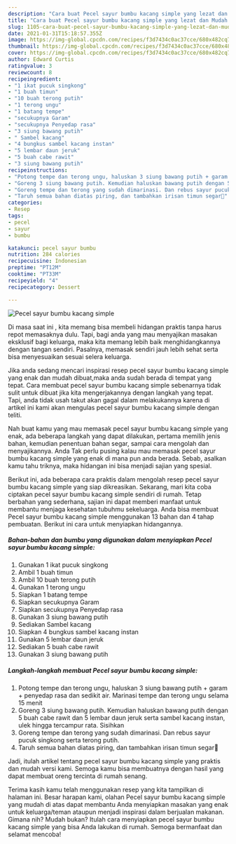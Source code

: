 ```yaml
---
description: "Cara buat Pecel sayur bumbu kacang simple yang lezat dan Mudah Dibuat"
title: "Cara buat Pecel sayur bumbu kacang simple yang lezat dan Mudah Dibuat"
slug: 1105-cara-buat-pecel-sayur-bumbu-kacang-simple-yang-lezat-dan-mudah-dibuat
date: 2021-01-31T15:18:57.355Z
image: https://img-global.cpcdn.com/recipes/f3d7434c0ac37cce/680x482cq70/pecel-sayur-bumbu-kacang-simple-foto-resep-utama.jpg
thumbnail: https://img-global.cpcdn.com/recipes/f3d7434c0ac37cce/680x482cq70/pecel-sayur-bumbu-kacang-simple-foto-resep-utama.jpg
cover: https://img-global.cpcdn.com/recipes/f3d7434c0ac37cce/680x482cq70/pecel-sayur-bumbu-kacang-simple-foto-resep-utama.jpg
author: Edward Curtis
ratingvalue: 3
reviewcount: 8
recipeingredient:
- "1 ikat pucuk singkong"
- "1 buah timun"
- "10 buah terong putih"
- "1 terong ungu"
- "1 batang tempe"
- "secukupnya Garam"
- "secukupnya Penyedap rasa"
- "3 siung bawang putih"
- " Sambel kacang"
- "4 bungkus sambel kacang instan"
- "5 lembar daun jeruk"
- "5 buah cabe rawit"
- "3 siung bawang putih"
recipeinstructions:
- "Potong tempe dan terong ungu, haluskan 3 siung bawang putih + garam + penyedap rasa dan sedikit air. Marinasi tempe dan terong ungu selama 15 menit"
- "Goreng 3 siung bawang putih. Kemudian haluskan bawang putih dengan 5 buah cabe rawit dan 5 lembar daun jeruk serta sambel kacang instan, ulek hingga tercampur rata. Sisihkan"
- "Goreng tempe dan terong yang sudah dimarinasi. Dan rebus sayur pucuk singkong serta terong putih."
- "Taruh semua bahan diatas piring, dan tambahkan irisan timun segar🤗"
categories:
- Resep
tags:
- pecel
- sayur
- bumbu

katakunci: pecel sayur bumbu 
nutrition: 284 calories
recipecuisine: Indonesian
preptime: "PT12M"
cooktime: "PT33M"
recipeyield: "4"
recipecategory: Dessert

---
```



![Pecel sayur bumbu kacang simple](https://img-global.cpcdn.com/recipes/f3d7434c0ac37cce/680x482cq70/pecel-sayur-bumbu-kacang-simple-foto-resep-utama.jpg)

Di masa  saat ini , kita memang bisa membeli hidangan praktis tanpa harus repot memasaknya dulu. Tapi, bagi anda yang mau menyajikan masakan eksklusif bagi keluarga, maka kita memang lebih baik menghidangkannya dengan tangan sendiri. Pasalnya, memasak sendiri jauh lebih sehat serta bisa menyesuaikan sesuai selera keluarga.

Jika anda sedang mencari inspirasi resep pecel sayur bumbu kacang simple yang enak dan mudah dibuat,maka anda sudah berada di tempat yang tepat. Cara membuat pecel sayur bumbu kacang simple  sebenarnya tidak sulit untuk dibuat jika kita mengerjakannya dengan langkah yang tepat. Tapi, anda tidak usah takut akan gagal dalam melakukannya 
karena di artikel ini kami akan mengulas pecel sayur bumbu kacang simple dengan teliti.  



Nah buat kamu yang mau memasak pecel sayur bumbu kacang simple yang enak, ada beberapa langkah yang dapat dilakukan, pertama memilih jenis bahan, kemudian penentuan bahan segar, sampai cara mengolah dan menyajikannya. Anda Tak perlu pusing kalau mau memasak pecel sayur bumbu kacang simple yang enak di mana pun anda berada. Sebab, asalkan kamu  tahu triknya, maka hidangan ini bisa menjadi sajian yang spesial.

Berikut ini, ada beberapa cara praktis  dalam mengolah resep pecel sayur bumbu kacang simple yang siap dikreasikan. Sekarang, mari kita coba ciptakan pecel sayur bumbu kacang simple sendiri di rumah. Tetap berbahan yang sederhana, sajian ini dapat memberi manfaat untuk membantu menjaga kesehatan tubuhmu sekeluarga. Anda bisa membuat Pecel sayur bumbu kacang simple menggunakan 13 bahan dan 4 tahap pembuatan. Berikut ini cara untuk menyiapkan hidangannya.

<!--inarticleads1-->

##### Bahan-bahan dan bumbu yang digunakan dalam menyiapkan Pecel sayur bumbu kacang simple:

1. Gunakan 1 ikat pucuk singkong
1. Ambil 1 buah timun
1. Ambil 10 buah terong putih
1. Gunakan 1 terong ungu
1. Siapkan 1 batang tempe
1. Siapkan secukupnya Garam
1. Siapkan secukupnya Penyedap rasa
1. Gunakan 3 siung bawang putih
1. Sediakan  Sambel kacang
1. Siapkan 4 bungkus sambel kacang instan
1. Gunakan 5 lembar daun jeruk
1. Sediakan 5 buah cabe rawit
1. Gunakan 3 siung bawang putih




<!--inarticleads2-->

##### Langkah-langkah membuat Pecel sayur bumbu kacang simple:

1. Potong tempe dan terong ungu, haluskan 3 siung bawang putih + garam + penyedap rasa dan sedikit air. Marinasi tempe dan terong ungu selama 15 menit
1. Goreng 3 siung bawang putih. Kemudian haluskan bawang putih dengan 5 buah cabe rawit dan 5 lembar daun jeruk serta sambel kacang instan, ulek hingga tercampur rata. Sisihkan
1. Goreng tempe dan terong yang sudah dimarinasi. Dan rebus sayur pucuk singkong serta terong putih.
1. Taruh semua bahan diatas piring, dan tambahkan irisan timun segar🤗




Jadi, itulah artikel tentang  pecel sayur bumbu kacang simple  yang praktis dan mudah versi kami. Semoga kamu bisa membuatnya dengan hasil yang dapat membuat oreng tercinta di rumah senang. 

Terima kasih kamu telah menggunakan resep yang kita tampilkan di halaman ini. Besar harapan kami, olahan  Pecel sayur bumbu kacang simple yang mudah di atas dapat membantu Anda menyiapkan masakan yang enak untuk keluarga/teman ataupun menjadi inspirasi dalam berjualan makanan. Gimana nih? Mudah bukan? Itulah cara menyiapkan pecel sayur bumbu kacang simple yang bisa Anda lakukan di rumah. Semoga bermanfaat dan selamat mencoba!

